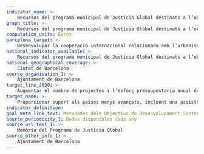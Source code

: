 ```yaml
---
indicator_name: >-
    Recursos del programa municipal de Justícia Global destinats a l’objectiu de millorar l’urbanisme i l’habitatge
graph_title: >-
    Recursos del programa municipal de Justícia Global destinats a l’objectiu de millorar l’urbanisme i l’habitatge
computation_units: Euros
barcelona_target: >-
    Desenvolupar la cooperació internacional relacionada amb l’urbanisme i l’habitatge
national_indicator_available: >-
    Recursos del programa municipal de Justícia Global destinats a l’objectiu de millorar l’urbanisme i l’habitatge
national_geographical_coverage: >-
    Ciutat de Barcelona
source_organisation_1: >-
    Ajuntament de Barcelona
target_line_2030: >-
    Augmentar el nombre de projectes i l’esforç pressupostaria anual dedicat a aquest àmbit, integrant les perspectives de gènere i d’accessibilitat com a elements propis d’aquest treball i mantenint el nombre tècnics municipals de ciutats sòcies implicats en programes d’intercanvi
target_name: >-
    Proporcionar suport als països menys avançats, incloent una assistència financera i tècnica, perquè puguin construir edificis sostenibles i resilients utilitzant materials locals
indicator_definition:
goal_meta_link_text: Metadades dels Objectius de Desenvolupament Sostenible de les Nacions Unides (pdf 894kB)
source_periodicity_1: Dades disponibles cada any
source_url_text_1: >-
    Memòria del Programa de Justícia Global
source_other_info_1: >-
    Ajuntament de Barcelona
---
```

